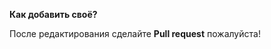 **Как добавить своё?**

После редактирования сделайте **Pull request** пожалуйста!
<!--stackedit_data:
eyJoaXN0b3J5IjpbLTExMTQ5Mjk4XX0=
-->
